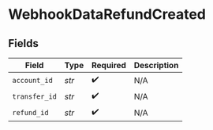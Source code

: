 # WebhookDataRefundCreated


## Fields

| Field              | Type               | Required           | Description        |
| ------------------ | ------------------ | ------------------ | ------------------ |
| `account_id`       | *str*              | :heavy_check_mark: | N/A                |
| `transfer_id`      | *str*              | :heavy_check_mark: | N/A                |
| `refund_id`        | *str*              | :heavy_check_mark: | N/A                |